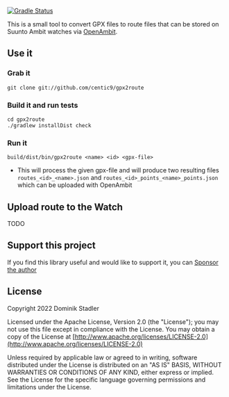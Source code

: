 [![Gradle Status](https://gradleupdate.appspot.com/centic9/gpx2route/status.svg?branch=master)](https://gradleupdate.appspot.com/centic9/gpx2route/status)

This is a small tool to convert GPX files to route files that can be stored on Suunto Ambit watches via [OpenAmbit](https://github.com/openambitproject/openambit).

## Use it

### Grab it

    git clone git://github.com/centic9/gpx2route

### Build it and run tests

    cd gpx2route
    ./gradlew installDist check

### Run it

    build/dist/bin/gpx2route <name> <id> <gpx-file>
    
* This will process the given gpx-file and will produce two resulting files `routes_<id>_<name>.json` and `routes_<id>_points_<name>_points.json` 
  which can be uploaded with OpenAmbit

## Upload route to the Watch

TODO

## Support this project

If you find this library useful and would like to support it, you can [Sponsor the author](https://github.com/sponsors/centic9)

## License

Copyright 2022 Dominik Stadler

Licensed under the Apache License, Version 2.0 (the "License");
you may not use this file except in compliance with the License.
You may obtain a copy of the License at [http://www.apache.org/licenses/LICENSE-2.0](http://www.apache.org/licenses/LICENSE-2.0)

Unless required by applicable law or agreed to in writing, software
distributed under the License is distributed on an "AS IS" BASIS,
WITHOUT WARRANTIES OR CONDITIONS OF ANY KIND, either express or implied.
See the License for the specific language governing permissions and
limitations under the License.
